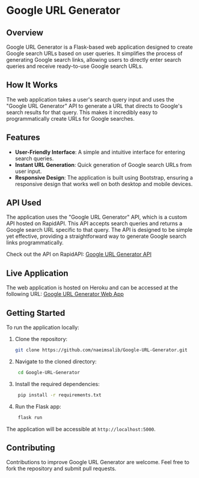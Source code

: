 # Google URL Generator

## Overview

Google URL Generator is a Flask-based web application designed to create Google search URLs based on user queries. It simplifies the process of generating Google search links, allowing users to directly enter search queries and receive ready-to-use Google search URLs.

## How It Works

The web application takes a user's search query input and uses the "Google URL Generator" API to generate a URL that directs to Google's search results for that query. This makes it incredibly easy to programmatically create URLs for Google searches.

## Features

- **User-Friendly Interface**: A simple and intuitive interface for entering search queries.
- **Instant URL Generation**: Quick generation of Google search URLs from user input.
- **Responsive Design**: The application is built using Bootstrap, ensuring a responsive design that works well on both desktop and mobile devices.

## API Used

The application uses the "Google URL Generator" API, which is a custom API hosted on RapidAPI. This API accepts search queries and returns a Google search URL specific to that query. The API is designed to be simple yet effective, providing a straightforward way to generate Google search links programmatically.

Check out the API on RapidAPI: [Google URL Generator API](https://rapidapi.com/naeimsalib/api/google-url-generator)

## Live Application

The web application is hosted on Heroku and can be accessed at the following URL: [Google URL Generator Web App](https://google-url-generator-app-22a0aa44cdad.herokuapp.com/)

## Getting Started

To run the application locally:

1. Clone the repository:
   ```bash
   git clone https://github.com/naeimsalib/Google-URL-Generator.git
3. Navigate to the cloned directory:
   ```bash
    cd Google-URL-Generator
5. Install the required dependencies:
   ```bash
    pip install -r requirements.txt
7. Run the Flask app:
   ```bash
    flask run

The application will be accessible at `http://localhost:5000`.

## Contributing

Contributions to improve Google URL Generator are welcome. Feel free to fork the repository and submit pull requests.
